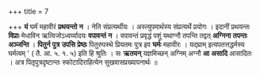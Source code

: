 +++
title = 7

+++
**यं** घर्मं महावीरं **प्रथयन्तो** **न** । नेति संप्रत्यर्थीयः । अस्त्युपमार्थस्य संप्रत्यर्थे प्रयोगः । इदानीं प्रथयन्तः **विप्राः** मेधाविन ऋत्विजोऽध्वर्य्वादयः **वपावन्तं** **न** । वपावन्तं प्रवृद्धं पशुं यथाग्नौ तपन्ति तद्वत् **अग्निना** **तपन्तः** **अञ्जन्ति** । **पितुर्न** **पुत्र** **उपसि** **प्रेष्ठः** पितुरुपस्थे प्रियतमः पुत्र इव **घर्मः** महावीरः । यद्घ्राम् इत्यपतत्तद्धर्मस्य घर्मत्वम् ' ( तै. आ. ५. १. ५) इति हि श्रुतिः । सः **ऋतयन्** यज्ञमिच्छन् अग्निम् अग्नौ **आ** **असादि** आसादितः । अत्र पितृपुत्रदृष्टान्तः स्फोटादिराहित्येन सुखवासप्रख्यापनार्थः ॥
